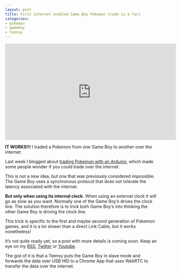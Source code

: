 ```yaml
---
layout: post
title: First internet enabled Game Boy Pokemon trade is a fact
categories:
- pokemon
- gameboy
- teensy
---
```


<iframe width="560" height="315" src="https://www.youtube.com/embed/0X6RxmUK6jA" frameborder="0" allowfullscreen></iframe>

**IT WORKS!!!** I traded a Pokemon from one Game Boy to another over the internet.

Last week I blogged about [trading Pokemon with an Arduino](http://pepijndevos.nl/2015/02/13/catch-em-all.html), which made some people wonder if you could trade over the internet.

This is not a new idea, but one that was previously considered impossible. The Game Boy uses a synchronous protocol that does not tolerate the latency associated with the internet.

**But only when using its internal clock.** When using an external clock it will go as slow as you want. Normally one of the Game Boy’s drives the clock line. The solution therefore is to trick both Game Boy’s into thinking the other Game Boy is driving the clock line.

This trick is specific to the first and maybe second generation of Pokemon games, and it is a lot slower than a direct Link Cable, but it works nonetheless!

It’s not quite ready yet, so a post with more details is coming soon. Keep an eye on my [RSS](http://pepijndevos.nl/atom.xml), [Twitter](http://twitter.com/pepijndevos) or [Youtube](https://www.youtube.com/channel/UCsHqIpVIUniKlk1Wmr_Ag6w).

The gist of it is that a Teensy puts the Game Boy in slave mode and forwards the data over USB HID to a Chrome App that uses WebRTC to transfer the data over the internet.
